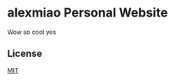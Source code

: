 # alexmiao Personal Website

Wow so cool yes
## License
[MIT](https://choosealicense.com/licenses/mit/)
